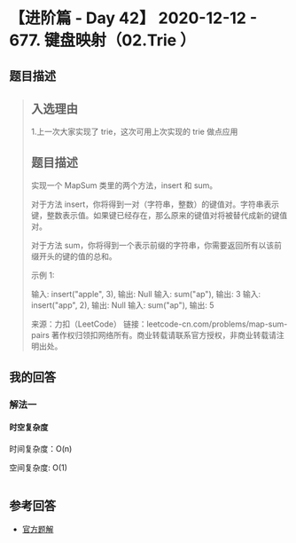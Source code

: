 # 【进阶篇 - Day 42】 2020-12-12 - 677. 键盘映射（02.Trie ）

## 题目描述

> ## 入选理由
>
> 1.上一次大家实现了 trie，这次可用上次实现的 trie 做点应用
>
> ## 题目描述
>
> 实现一个 MapSum 类里的两个方法，insert 和 sum。
>
> 对于方法 insert，你将得到一对（字符串，整数）的键值对。字符串表示键，整数表示值。如果键已经存在，那么原来的键值对将被替代成新的键值对。
>
> 对于方法 sum，你将得到一个表示前缀的字符串，你需要返回所有以该前缀开头的键的值的总和。
>
> 示例 1:
>
> 输入: insert("apple", 3), 输出: Null
> 输入: sum("ap"), 输出: 3
> 输入: insert("app", 2), 输出: Null
> 输入: sum("ap"), 输出: 5
>
> 来源：力扣（LeetCode）
> 链接：leetcode-cn.com/problems/map-sum-pairs
> 著作权归领扣网络所有。商业转载请联系官方授权，非商业转载请注明出处。

## 我的回答

### 解法一

#### 时空复杂度

时间复杂度：O(n)

空间复杂度: O(1)

```JavaScript

```

## 参考回答

- [官方题解](https://github.com/leetcode-pp/91alg-2/blob/master/solution/advanced/d42.map-sum-pairs.md)
